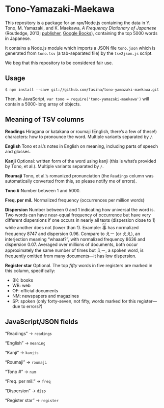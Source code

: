 # Tono-Yamazaki-Maekawa

This repository is a package for an `npm`/Node.js containing the data in Y. Tono, M. Yamazaki, and K. Maekawa, *A Frequency Dictionary of Japanese* (Routledge, 2013; [publisher](https://www.routledge.com/A-Frequency-Dictionary-of-Japanese/Tono-Yamazaki-Maekawa/p/book/9780415610131), [Google Books](https://books.google.com/books?id=7rNlAgAAQBAJ)), containing the top 5000 words in Japanese.

It contains a Node.js module which imports a JSON file `tono.json` which is generated from `tono.tsv` (a tab-separated file) by the `tsv2json.js` script.

We beg that this repository to be considered fair use.

## Usage

`$ npm install --save git://github.com/fasiha/tono-yamazaki-maekawa.git`

Then, in JavaScript, `var tono = require('tono-yamazaki-maekawa')` will contain a 5000-long array of objects.

## Meaning of TSV columns

**Readings** Hiragana or katakana or roumaji (English, there’s a few of these!) characters: how to pronounce the word. Multiple variants separated by `/`.

**English** Tono et al.’s notes in English on meaning, including parts of speech and glosses.

**Kanji** Optional: written form of the word using kanji (this is what’s provided by Tono, et al.). Multiple variants separated by `/`.

**Roumaji** Tono, et al.’s romanized pronunciation (the `Readings` column was automatically converted from this, so please notify me of errors).

**Tono #** Number between 1 and 5000.

**Freq. per mil.** Normalized frequency (occurrences per million words)

**Dispersion** Number between 0 and 1 indicating how universal the word is. Two words can have near-equal frequency of occurrence but have very different dispersions if one occurs in nearly all texts (dispersion close to 1) while another does not (lower than 1). Example: <ruby>事<rt>こと</rt></ruby> has normalized frequency 8747 and dispersion 0.96. Compare to えー (or ええ), an interjection meaning “whaaat?”, with normalized frequency 8636 and dispersion 0.07. Averaged over millions of documents, both occur approximately the same number of times but えー, a spoken word, is frequently omitted from many documents—it has low dispersion.

**Register star** Optional. The top *fifty* words in five registers are marked in this column, specifically:
- BK: books
- WB: web
- OF: official documents
- NM: newspapers and magazines
- SP: spoken (only forty-seven, not fifty, words marked for this register—due to errors?)

## JavaScript/JSON fields

“Readings” → `readings`

“English” → `meaning`

“Kanji” → `kanjis`

“Roumaji” → `roumaji`

“Tono #” → `num`

“Freq. per mil.” → `freq`

“Dispersion” → `disp`

“Register star” → `register`
